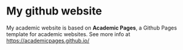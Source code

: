 # My github website
My academic website is based on **Academic Pages**, a Github Pages template for academic websites.
See more info at https://academicpages.github.io/
